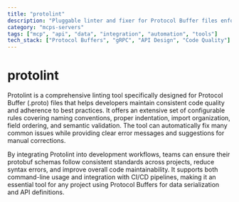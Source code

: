 ```yaml
---
title: "protolint"
description: "Pluggable linter and fixer for Protocol Buffer files enforcing style and conventions"
category: "mcps-servers"
tags: ["mcp", "api", "data", "integration", "automation", "tools"]
tech_stack: ["Protocol Buffers", "gRPC", "API Design", "Code Quality"]
---
```


# protolint

Protolint is a comprehensive linting tool specifically designed for Protocol Buffer (.proto) files that helps developers maintain consistent code quality and adherence to best practices. It offers an extensive set of configurable rules covering naming conventions, proper indentation, import organization, field ordering, and semantic validation. The tool can automatically fix many common issues while providing clear error messages and suggestions for manual corrections.

By integrating Protolint into development workflows, teams can ensure their protobuf schemas follow consistent standards across projects, reduce syntax errors, and improve overall code maintainability. It supports both command-line usage and integration with CI/CD pipelines, making it an essential tool for any project using Protocol Buffers for data serialization and API definitions.
